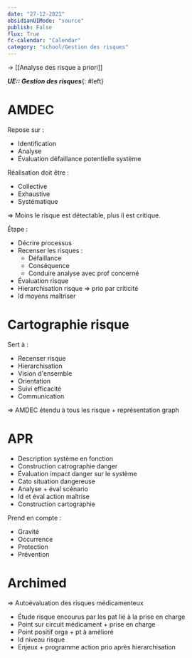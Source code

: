 ```yaml
---
date: "27-12-2021"
obsidianUIMode: "source"
publish: False
flux: True
fc-calendar: "Calendar"
category: "school/Gestion des risques"
---
```


→ [[Analyse des risque a priori]]

***UE:: Gestion des risques***{: #left}  

# AMDEC
Repose sur :
- Identification
- Analyse
- Évaluation défaillance potentielle système

Réalisation doit être :
- Collective
- Exhaustive
- Systématique

⇒ Moins le risque est détectable, plus il est critique.

Étape :
- Décrire processus
- Recenser les risques :
	- Défaillance
	- Conséquence
	- Conduire analyse avec prof concerné
- Évaluation risque
- Hierarchisation risque ⇒ prio par criticité
- Id moyens maîtriser

# Cartographie risque
Sert à :
- Recenser risque
- Hierarchisation
- Vision d'ensemble
- Orientation
- Suivi efficacité
- Communication

⇒ AMDEC étendu à tous les risque + représentation graph

# APR
- Description système en fonction
- Construction catrographie danger
- Évaluation impact danger sur le système
- Cato situation dangereuse
- Analyse + éval scénario
- Id et éval action maîtrise
- Construction cartographie

Prend en compte :
- Gravité
- Occurrence
- Protection
- Prévention

# Archimed

⇒ Autoévaluation des risques médicamenteux
- Étude risque encourus par les pat lié à la prise en charge
- Point sur circuit médicament + prise en charge
- Point positif orga + pt à amélioré
- Id niveau risque
- Enjeux + programme action prio après hierarchisation
